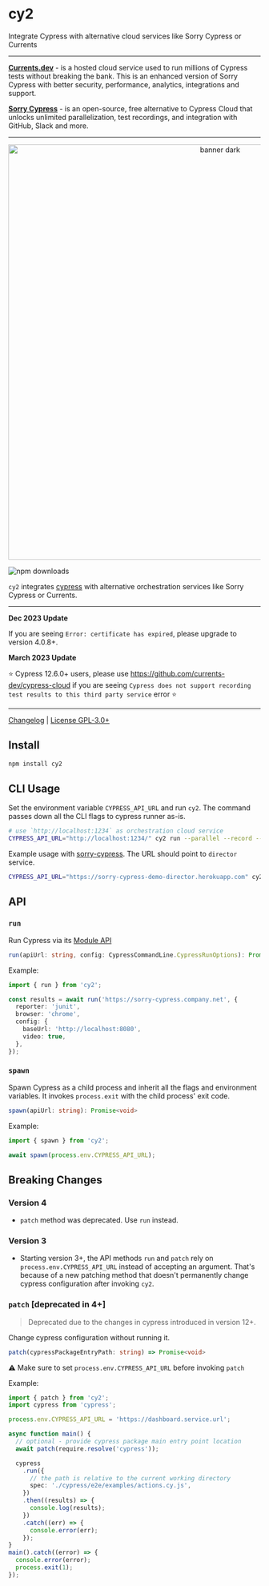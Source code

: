 # cy2

Integrate Cypress with alternative cloud services like Sorry Cypress or Currents

---

**[Currents.dev](https://currents.dev/?utm_source=cy2)** - is a hosted cloud service used to run millions of Cypress tests without breaking the bank. This is an enhanced version of Sorry Cypress with better security, performance, analytics, integrations and support.

**[Sorry Cypress](https://sorry-cypress.dev/?utm_source=cy2)** - is an open-source, free alternative to Cypress Cloud that unlocks unlimited parallelization, test recordings, and integration with GitHub, Slack and more.

---

<p align="center">
  <img width="830" alt="banner dark" src="https://user-images.githubusercontent.com/1637928/147379205-2fe4fb9d-49e6-4a2b-917b-2a28973d2a3a.png">
</p>

![npm downloads](https://img.shields.io/npm/dw/cy2?style=flat)

`cy2` integrates [cypress](https://www.npmjs.com/package/cypress) with alternative orchestration services like Sorry Cypress or Currents.

---

**Dec 2023 Update**

If you are seeing `Error: certificate has expired`, please upgrade to version 4.0.8+.

**March 2023 Update**

⭐️ Cypress 12.6.0+ users, please use https://github.com/currents-dev/cypress-cloud if you are seeing `Cypress does not support recording test results to this third party service` error ⭐️

---

[Changelog](./CHANGELOG.md) | [License GPL-3.0+](./LICENSE)

## Install

```sh
npm install cy2
```

## CLI Usage

Set the environment variable `CYPRESS_API_URL` and run `cy2`. The command passes down all the CLI flags to cypress runner as-is.

```sh
# use `http://localhost:1234` as orchestration cloud service
CYPRESS_API_URL="http://localhost:1234/" cy2 run --parallel --record --key somekey --ci-build-id hello-cypress
```

Example usage with [sorry-cypress](https://sorry-cypress.dev). The URL should point to `director` service.

```sh
CYPRESS_API_URL="https://sorry-cypress-demo-director.herokuapp.com" cy2 run  --parallel --record --key somekey --ci-build-id hello-cypress
```

## API

### `run`

Run Cypress via its [Module API](https://docs.cypress.io/guides/guides/module-api)

```ts
run(apiUrl: string, config: CypressCommandLine.CypressRunOptions): Promise<CypressCommandLine.CypressRunResult | CypressCommandLine.CypressFailedRunResult>
```

Example:

```ts
import { run } from 'cy2';

const results = await run('https://sorry-cypress.company.net', {
  reporter: 'junit',
  browser: 'chrome',
  config: {
    baseUrl: 'http://localhost:8080',
    video: true,
  },
});
```

### `spawn`

Spawn Cypress as a child process and inherit all the flags and environment variables. It invokes `process.exit` with the child process' exit code.

```ts
spawn(apiUrl: string): Promise<void>
```

Example:

```ts
import { spawn } from 'cy2';

await spawn(process.env.CYPRESS_API_URL);
```

## Breaking Changes

### Version 4

- `patch` method was deprecated. Use `run` instead.

### Version 3

- Starting version 3+, the API methods `run` and `patch` rely on `process.env.CYPRESS_API_URL` instead of accepting an argument. That's because of a new patching method that doesn't permanently change cypress configuration after invoking `cy2`.

### `patch` [deprecated in 4+]

> Deprecated due to the changes in cypress introduced in version 12+.

Change cypress configuration without running it.

```ts
patch(cypressPackageEntryPath: string) => Promise<void>
```

⚠️ Make sure to set `process.env.CYPRESS_API_URL` before invoking `patch`

Example:

```ts
import { patch } from 'cy2';
import cypress from 'cypress';

process.env.CYPRESS_API_URL = 'https://dashboard.service.url';

async function main() {
  // optional - provide cypress package main entry point location
  await patch(require.resolve('cypress'));

  cypress
    .run({
      // the path is relative to the current working directory
      spec: './cypress/e2e/examples/actions.cy.js',
    })
    .then((results) => {
      console.log(results);
    })
    .catch((err) => {
      console.error(err);
    });
}
main().catch((error) => {
  console.error(error);
  process.exit(1);
});
```
